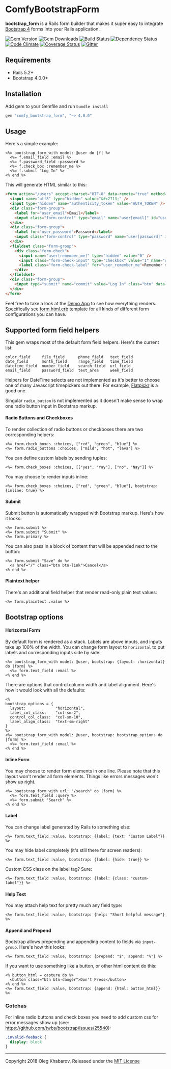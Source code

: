 # ComfyBootstrapForm

**bootstrap_form** is a Rails form builder that makes it super easy to integrate
[Bootstrap 4](https://getbootstrap.com/) forms into your Rails application.

[![Gem Version](https://img.shields.io/gem/v/comfy_bootstrap_form.svg?style=flat)](http://rubygems.org/gems/comfy_bootstrap_form)
[![Gem Downloads](https://img.shields.io/gem/dt/comfy_bootstrap_form.svg?style=flat)](http://rubygems.org/gems/comfy_bootstrap_form)
[![Build Status](https://img.shields.io/travis/comfy/comfy-bootstrap-form.svg?style=flat)](https://travis-ci.org/comfy/comfy-bootstrap-form)
[![Dependency Status](https://img.shields.io/gemnasium/comfy/comfy-bootstrap-form.svg?style=flat)](https://gemnasium.com/comfy/comfy-bootstrap-form)
[![Code Climate](https://img.shields.io/codeclimate/maintainability/comfy/comfy-bootstrap-form.svg?style=flat)](https://codeclimate.com/github/comfy/comfy-bootstrap-form)
[![Coverage Status](https://img.shields.io/coveralls/comfy/comfy-bootstrap-form.svg?style=flat)](https://coveralls.io/r/comfy/comfy-bootstrap-form?branch=master)
[![Gitter](https://badges.gitter.im/comfy/comfortable-mexican-sofa.svg)](https://gitter.im/comfy/comfortable-mexican-sofa)

## Requirements

- Rails 5.2+
- Bootstrap 4.0.0+

## Installation

Add gem to your Gemfile and run `bundle install`

```ruby
gem "comfy_bootstrap_form", "~> 4.0.0"
```

## Usage

Here's a simple example:

```erb
<%= bootstrap_form_with model: @user do |f| %>
  <%= f.email_field :email %>
  <%= f.password_field :password %>
  <%= f.check_box :remember_me %>
  <%= f.submit "Log In" %>
<% end %>
```

This will generate HTML similar to this:

```html
<form action="/users" accept-charset="UTF-8" data-remote="true" method="post">
  <input name="utf8" type="hidden" value="&#x2713;" />
  <input type="hidden" name="authenticity_token" value="AUTH_TOKEN" />
  <div class="form-group">
    <label for="user_email">Email</label>
    <input class="form-control" type="email" name="user[email]" id="user_email" />
  </div>
  <div class="form-group">
    <label for="user_password">Password</label>
    <input class="form-control" type="password" name="user[password]" id="user_password" />
  </div>
  <fieldset class="form-group">
    <div class="form-check">
      <input name="user[remember_me]" type="hidden" value="0" />
      <input class="form-check-input" type="checkbox" value="1" name="user[remember_me]" id="user_remember_me" />
      <label class="form-check-label" for="user_remember_me">Remember me</label>
    </div>
  </fieldset>
  <div class="form-group">
    <input type="submit" name="commit" value="Log In" class="btn" data-disable-with="Log In" />
  </div>
</form>
```

Feel free to take a look at the [Demo App](/demo) to see how everything renders.
Specifically see [form.html.erb](/demo/app/views/bootstrap/form.html.erb) template
for all kinds of different form configurations you can have.

## Supported form field helpers

This gem wraps most of the default form field helpers. Here's the current list:

```
color_field     file_field      phone_field   text_field
date_field      month_field     range_field   time_field
datetime_field  number_field    search_field  url_field
email_field     password_field  text_area     week_field
```

Helpers for DateTime selects are not implemented as it's better to choose one of
many Javascript timepickers out there. For example, [Flatpickr](https://github.com/chmln/flatpickr)
is a good one.

Singular `radio_button` is not implemented as it doesn't make sense to wrap one
radio button input in Bootstrap markup.

#### Radio Buttons and Checkboxes

To render collection of radio buttons or checkboxes there are two corresponding
helpers:

```erb
<%= form.check_boxes :choices, ["red", "green", "blue"] %>
<%= form.radio_buttons :choices, ["mild", "hot", "lava"] %>
```

You can define custom labels by sending tuples:

```erb
<%= form.check_boxes :choices, [["yes", "Yay"], ["no", "Nay"]] %>
```

You may choose to render inputs inline:

```erb
<%= form.check_boxes :choices, ["red", "green", "blue"], bootstrap: {inline: true} %>
```

#### Submit

Submit button is automatically wrapped with Bootstrap markup. Here's how it looks:

```erb
<%= form.submit %>
<%= form.submit "Submit" %>
<%= form.primary %>
```

You can also pass in a block of content that will be appended next to the button:

```erb
<%= form.submit "Save" do %>
  <a href="/" class="btn btn-link">Cancel</a>
<% end %>
```

#### Plaintext helper

There's an additional field helper that render read-only plain text values:

```erb
<%= form.plaintext :value %>
```

## Bootstrap options

#### Horizontal Form

By default form is rendered as a stack. Labels are above inputs, and inputs
take up 100% of the width. You can change form layout to `horizontal` to put
labels and corresponding inputs side by side:

```erb
<%= bootstrap_form_with model: @user, bootstrap: {layout: :horizontal} do |form| %>
  <%= form.text_field :email %>
<% end %>
```

There are options that control column width and label alignment. Here's how it
would look with all the defaults:

```erb
<%
bootstrap_options = {
  layout:             "horizontal",
  label_col_class:    "col-sm-2",
  control_col_class:  "col-sm-10",
  label_align_class:  "text-sm-right"
}
%>
<%= bootstrap_form_with model: @user, bootstrap: bootstrap_options do |form| %>
  <%= form.text_field :email %>
<% end %>
```

#### Inline Form

You may choose to render form elements in one line. Please note that this layout
won't render all form elements. Things like errors messages won't show up right.

```erb
<%= bootstrap_form_with url: "/search" do |form| %>
  <%= form.text_field :query %>
  <%= form.submit "Search" %>
<% end %>
```

#### Label

You can change label generated by Rails to something else:

```erb
<%= form.text_field :value, bootstrap: {label: {text: "Custom Label"}} %>
```

You may hide label completely (it's still there for screen readers):

```erb
<%= form.text_field :value, bootstrap: {label: {hide: true}} %>
```

Custom CSS class on the label tag? Sure:

```erb
<%= form.text_field :value, bootstrap: {label: {class: "custom-label"}} %>
```

#### Help Text

You may attach help text for pretty much any field type:

```erb
<%= form.text_field :value, bootstrap: {help: "Short helpful message"} %>
```

#### Append and Prepend

Bootstrap allows prepending and appending content to fields via `input-group`.
Here's how this looks:

```erb
<%= form.text_field :value, bootstrap: {prepend: "$", append: "%"} %>
```

If you want to use something like a button, or other html content do this:

```erb
<% button_html = capture do %>
  <button class="btn btn-danger">Don't Press</button>
<% end %>
<%= form.text_field :value, bootstrap: {append: {html: button_html}} %>
```

### Gotchas

For inline radio buttons and check boxes you need to add custom css for error
messages show up (see: https://github.com/twbs/bootstrap/issues/25540):

```css
.invalid-feeback {
  display: block
}
```

---

Copyright 2018 Oleg Khabarov, Released under the [MIT License](LICENCE.md)
